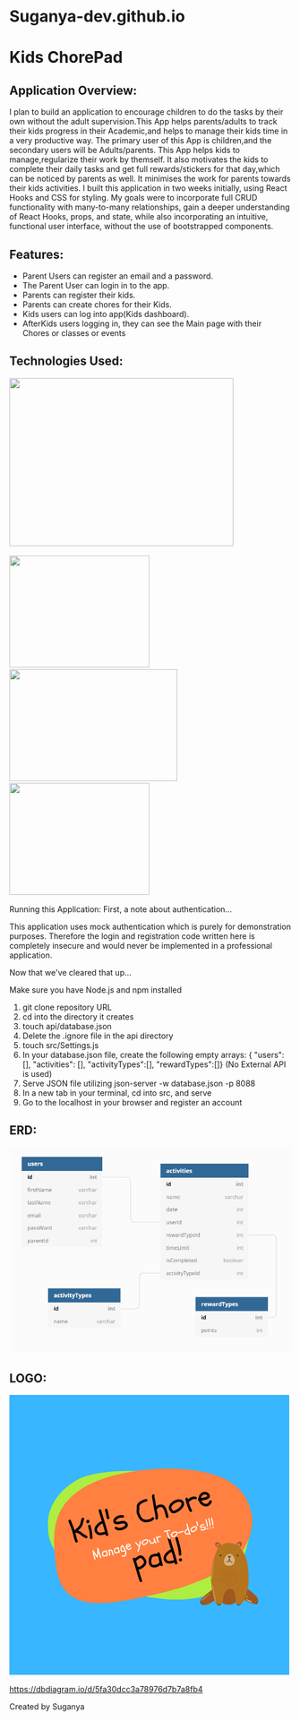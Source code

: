 # Suganya-dev.github.io
# Kids ChorePad

## Application Overview:
I plan to build an application to encourage children to do the tasks by their own without the adult supervision.This App helps parents/adults to track their kids progress in their Academic,and helps to manage their kids time in a very productive way. The primary user of this App is children,and the secondary users will be Adults/parents. This App helps kids to manage,regularize their work by themself. It also motivates the kids to complete their daily tasks and get full rewards/stickers for that day,which can be noticed by parents as well. It minimises the work for parents towards their kids activities.
I built this application in two weeks initially, using React Hooks and CSS for styling. 
My goals were to incorporate full CRUD functionality with many-to-many relationships, gain a deeper understanding of React Hooks, props, and state, while also incorporating an intuitive, functional user interface, without the use of bootstrapped components.

## Features:
- Parent Users can register an email and a password.
- The Parent User can login in to the app.
- Parents can register their kids.
- Parents can create chores for their Kids.
- Kids users can log into app(Kids dashboard).
- AfterKids users logging in, they can see the Main page with their    
	Chores or classes  or events  

## Technologies Used:
<img src="https://thumbs.dreamstime.com/b/html-css-js-icon-set-web-development-logo-javascript-programming-symbol-154897294.jpg" height="300px" width="400px"> </img>
<!-- <img src="https://thumbs.dreamstime.com/b/https://secrethub.io/img/vs-code.svg" height="200px" width="300px"> </img> -->
<img src="https://git-scm.com/images/logos/downloads/Git-Icon-1788C.png" height="200px" width="250px"> </img>
<img src="https://secrethub.io/img/vs-code.svg" height="200px" width="300px"> </img>
<img src="https://cdn.worldvectorlogo.com/logos/react.svg" height="200px" width="250px"> </img>


Running this Application:
First, a note about authentication...

This application uses mock authentication which is purely for demonstration purposes. Therefore the login and registration code written here is completely insecure and would never be implemented in a professional application.

Now that we've cleared that up...

Make sure you have Node.js and npm installed

1. git clone repository URL
2. cd into the directory it creates
3. touch api/database.json
4. Delete the .ignore file in the api directory
5. touch src/Settings.js
6. In your database.json file, create the following empty arrays: { "users": [],  "activities": [], "activityTypes":[], "rewardTypes":[]} (No External API is used)
7. Serve JSON file utilizing json-server -w database.json -p 8088
8. In a new tab in your terminal, cd into src, and serve
9. Go to the localhost in your browser and register an account

## ERD:

![ERD](./src/ScreenshotERD.png)

## LOGO:
![Logo](./src/logo/kidschorepad.png)

https://dbdiagram.io/d/5fa30dcc3a78976d7b7a8fb4


Created by Suganya

